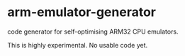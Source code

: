 # arm-emulator-generator
code generator for self-optimising ARM32 CPU emulators.

This is highly experimental. No usable code yet.
